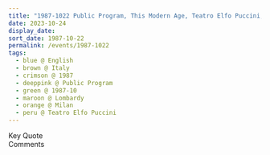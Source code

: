 ```yaml
---
title: "1987-1022 Public Program, This Modern Age, Teatro Elfo Puccini, Corso Buenos Aires 33, Milan, Lombardy, Italy"
date: 2023-10-24
display_date: 
sort_date: 1987-10-22
permalink: /events/1987-1022
tags:
  - blue @ English
  - brown @ Italy
  - crimson @ 1987
  - deeppink @ Public Program
  - green @ 1987-10
  - maroon @ Lombardy
  - orange @ Milan
  - peru @ Teatro Elfo Puccini
---
```


<wave-list>
  <list-title color="green" width="75">Key Quote</list-title>
  <list-item color="BlanchedAlmond"  width="200"></list-item>
  <list-item color="Lavender"></list-item>
  <list-item color="BlanchedAlmond"></list-item>
</wave-list>

<br>

<wave-list>
  <list-title color="green" width="75">Comments</list-title>
  <list-item color="BlanchedAlmond"  width="200"></list-item>
  <list-item color="Lavender"></list-item>
  <list-item color="BlanchedAlmond"></list-item>
</wave-list>